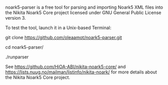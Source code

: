 noark5-parser is a free tool for parsing and importing
Noark5 XML files into the Nikita Noark5 Core project
licensed under GNU General Public License version 3.

To test the tool, launch it in a Unix-based Terminal: 

git clone https://github.com/oleaamot/noark5-parser.git
   
cd noark5-parser/
   
./runparser
   
See https://github.com/HiOA-ABI/nikita-noark5-core/ and
https://lists.nuug.no/mailman/listinfo/nikita-noark/ for
more details about the Nikita Noark5 Core project.
